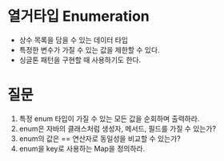 # 열거타입 Enumeration
- 상수 목록을 담을 수 있는 데이터 타입 
- 특정한 변수가 가질 수 있는 값을 제한할 수 있다. 
- 싱글톤 패턴을 구현할 때 사용하기도 한다. 

# 질문
1. 특정 enum 타입이 가질 수 있는 모든 값을 순회하며 출력하라. 
2. enum은 자바의 클래스처럼 생성자, 메서드, 필드를 가질 수 있는가? 
3. enum의 값은 == 연산자로 동일성을 비교할 수 있는가? 
4. enum을 key로 사용하는 Map을 정의하라. 
